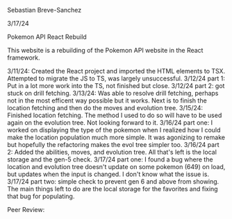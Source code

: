 Sebastian Breve-Sanchez

3/17/24

Pokemon API React Rebuild

This website is a rebuilding of the Pokemon API website in the React framework.

3/11/24: Created the React project and imported the HTML elements to TSX. Attempted to migrate the JS to TS, was largely unsuccessful. 3/12/24 part 1: Put in a lot more work into the TS, not finished but close. 3/12/24 part 2: got stuck on drill fetching. 3/13/24: Was able to resolve drill fetching, perhaps not in the most efficent way possible but it works. Next is to finish the location fetching and then do the moves and evolution tree. 3/15/24: Finished location fetching. The method I used to do so will have to be used again on the evolution tree. Not looking forward to it. 3/16/24 part one: I worked on displaying the type of the pokemon when I realized how I could make the location population much more simple. It was agonizing to remake but hopefully the refactoring makes the evol tree simpler too. 3/16/24 part 2: Added the abilities, moves, and evolution tree. All that's left is the local storage and the gen-5 check. 3/17/24 part one: I found a bug where the location and evolution tree doesn't update on some pokemon (649) on load, but updates when the input is changed. I don't know what the issue is. 3/17/24 part two: simple check to prevent gen 6 and above from showing. The main things left to do are the local storage for the favorites and fixing that bug for populating.

Peer Review: